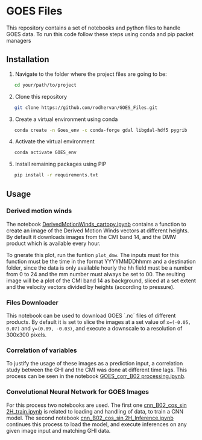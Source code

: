 # GOES Files

This repository contains a set of notebooks and python files to handle GOES data. To run this code follow these steps using conda and pip packet managers

## Installation
1. Navigate to the folder where the project files are going to be:
```bash
   cd your/path/to/project
```
2. Clone this repository
```bash
   git clone https://github.com/rodhervan/GOES_Files.git
```
3. Create a virtual environment using conda
```bash
   conda create -n Goes_env -c conda-forge gdal libgdal-hdf5 pygrib
```
4. Activate the virtual environment
```bash
   conda activate GOES_env
```
5. Install remaining packages using PIP
```bash
   pip install -r requirements.txt
```
## Usage
### Derived motion winds
The notebook [DerivedMotionWinds_cartopy.ipynb](https://github.com/rodhervan/GOES_Files/blob/main/DerivedMotionWinds_cartopy.ipynb) contains a function to create an image of the Derived Motion Winds vectors at different heights. By default it downloads images from the CMI band 14, and the DMW product which is available every hour.

To gnerate this plot, run the funtion `plot_dmw`. The inputs must for this function must be the time in the format YYYYMMDDhhmm and a destination folder, since the data is only available hourly the hh field must be a number from 0 to 24 and the mm number must always be set to 00. The reulting image will be a plot of the CMI band 14 as background, sliced at a set extent and the velocity vectors divided by heights (according to pressure).

### Files Downloader
This notebook can be used to download GOES ´.nc´ files of different products. By default it is set to slice the images at a set value of `x=(-0.05, 0.07)` and  `y=(0.09, -0.03)`, and execute a downscale to a resolution of 300x300 pixels.

### Correlation of variables
To justify the usage of these images as a prediction input, a correlation study between the GHI and the CMI was done at different time lags. This process can be seen in the notebook [GOES_corr_B02 processing.ipynb](https://github.com/rodhervan/GOES_Files/blob/main/GOES_corr_B02%20processing.ipynb).

### Convolutional Neural Network for GOES Images
For this process two notebooks are used. The first one [cnn_B02_cos_sin 2H_train.ipynb](https://github.com/rodhervan/GOES_Files/blob/main/cnn_B02_cos_sin%202H_train.ipynb) is related to loading and handling of data, to train a CNN model. The second notebook [cnn_B02_cos_sin 2H_Inference.ipynb](https://github.com/rodhervan/GOES_Files/blob/main/cnn_B02_cos_sin%202H_Inference.ipynb) continues this process to load the model, and execute inferences on any given image input and matching GHI data. 

